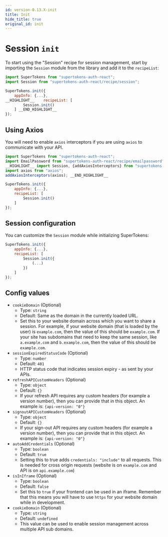 ```yaml
---
id: version-0.13.X-init
title: Init
hide_title: true
original_id: init
---
```


# Session `init`

To start using the "Session" recipe for session management, start by importing the `Session` module from the library and add it to the `recipeList`:

```js
import SuperTokens from "supertokens-auth-react";
import Session from "supertokens-auth-react/recipe/session";

SuperTokens.init({
    appInfo: {...},
__HIGHLIGHT__    recipeList: [
        Session.init()
    ] __END_HIGHLIGHT__
});
```


## Using Axios

You will need to enable `axios` interceptors if you are using `axios` to communicate with your API.

```js
import SuperTokens from "supertokens-auth-react";
import EmailPassword from "supertokens-auth-react/recipe/emailpassword";
__HIGHLIGHT__ import Session, {addAxiosInterceptors} from "supertokens-auth-react/recipe/session";
import axios from "axios";
addAxiosInterceptors(axios); __END_HIGHLIGHT__

SuperTokens.init({
    appInfo: {...},
    recipeList: [
        Session.init()
    ]
});

```

## Session configuration

You can customize the `Session` module while initializing SuperTokens:


```js
SuperTokens.init({
    appInfo: {...},
    recipeList: [
        Session.init({
            (...)
        })
    ]
});
```


## Config values

- ```cookieDomain``` (Optional)
    - Type: ```string```
    - Default: Same as the domain in the currently loaded URL.
    - Set this to your website domain across which you want to share a session. For example, if your website domain (that is loaded by the user) is ```example.com```, then the value of this should be ```example.com```. If your site has subdomains that need to keep the same session, like ```a.example.com``` and ```b.example.com```, then the value of this should be ```example.com```.
- ```sessionExpiredStatusCode``` (Optional)
    - Type: ```number```
    - Default: ```401```
    - HTTP status code that indicates session expiry - as sent by your APIs.
- ```refreshAPICustomHeaders``` (Optional)
    - Type: ```object```
    - Default: ```{}```
    - If your refresh API requires any custom headers (for example a version number), then you can provide that in this object. An example is: ```{api-version: "0"}```
- ```signoutAPICustomHeaders``` (Optional)
    - Type: ```object```
    - Default: ```{}```
    - If your sign-out API requires any custom headers (for example a version number), then you can provide that in this object. An example is: ```{api-version: "0"}```
- ```autoAddCredentials``` (Optional)
    - Type: ```boolean```
    - Default: ```true```
    - Setting this to true adds `credentials: "include"` to all requests. This is needed for cross origin requests (website is on `example.com` and API is on `api.example.com`)
- ```isInIframe``` (Optional)
    - Type: ```boolean```
    - Default: ```false```
    - Set this to `true` if your frontend can be used in an iframe. Remember that this means you will have to use `https` for your website domain while in development.
- ```cookieDomain``` (Optional)
    - Type: ```string```
    - Default: ```undefined```
    - This value can be used to enable session management across multiple API sub domains.
